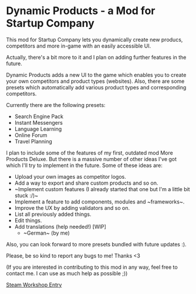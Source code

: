 # Dynamic Products - a Mod for Startup Company
This mod for Startup Company lets you dynamically create new producs, competitors and more in-game with an easily accessible UI.

Actually, there's a bit more to it and I plan on adding further features in the future.

Dynamic Products adds a new UI to the game which enables you to create your own competitors and product types (websites). Also, there are some presets which automatically add various product types and corresponding competitors.

Currently there are the following presets:
* Search Engine Pack
* Instant Messengers
* Language Learning
* Online Forum
* Travel Planning

I plan to include some of the features of my first, outdated mod More Products Deluxe. But there is a massive number of other ideas I've got which I'll try to implement in the future. Some of these ideas are:

* Upload your own images as competitor logos.
* Add a way to export and share custom products and so on.
* ~Implement custom features (I already started that one but I'm a little bit stuck :/)~
* Implement a feature to add components, modules and ~frameworks~.
* Improve the UX by adding validators and so on.
* List all previously added things.
* Edit things.
* Add translations (help needed!) [WIP]
  * ~German~ (by me)

Also, you can look forward to more presets bundled with future updates :).

Please, be so kind to report any bugs to me! Thanks <3

(If you are interested in contributing to this mod in any way, feel free to contact me. I can use as much help as possible ;))

[Steam Workshop Entry](https://steamcommunity.com/sharedfiles/filedetails/?id=2066728883)
